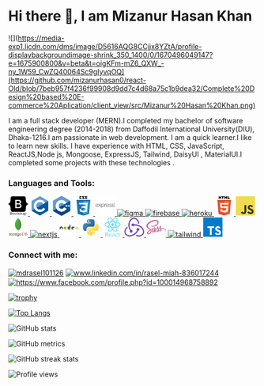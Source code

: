 # Hi there 👋, I am Mizanur Hasan Khan
![](https://media-exp1.licdn.com/dms/image/D5616AQG8CCjjx8YZtA/profile-displaybackgroundimage-shrink_350_1400/0/1670496049147?e=1675900800&v=beta&t=oigKFm-mZ6_QXW_-ny_1W59_CwZQ40064Sc9gIyvqOQ](https://github.com/mizanurhasan0/react-Old/blob/7beb957f4236f99908d9dd7c4d68a75c1b9dea32/Complete%20Design%20based%20E-commerce%20Aplication/client_view/src/Mizanur%20Hasan%20Khan.png)

I am a full stack developer (MERN).I completed my bachelor of software engineering degree (2014-2018) from Daffodil International University(DIU), Dhaka-1216.I am passionate in web development. I am a quick learner.I like to learn new skills. I have  experience with HTML, CSS, JavaScript, ReactJS,Node js, Mongoose, ExpressJS, Tailwind, DaisyUI , MaterialUI.I completed some projects with these technologies .


<h3 align="left">Languages and Tools:</h3>
<p align="left"> <a href="https://getbootstrap.com" target="_blank" rel="noreferrer"> <img src="https://raw.githubusercontent.com/devicons/devicon/master/icons/bootstrap/bootstrap-plain-wordmark.svg" alt="bootstrap" width="40" height="40"/> </a> <a href="https://www.cprogramming.com/" target="_blank" rel="noreferrer"> <img src="https://raw.githubusercontent.com/devicons/devicon/master/icons/c/c-original.svg" alt="c" width="40" height="40"/> </a> <a href="https://www.w3schools.com/cpp/" target="_blank" rel="noreferrer"> <img src="https://raw.githubusercontent.com/devicons/devicon/master/icons/cplusplus/cplusplus-original.svg" alt="cplusplus" width="40" height="40"/> </a> <a href="https://www.w3schools.com/css/" target="_blank" rel="noreferrer"> <img src="https://raw.githubusercontent.com/devicons/devicon/master/icons/css3/css3-original-wordmark.svg" alt="css3" width="40" height="40"/> </a> <a href="https://expressjs.com" target="_blank" rel="noreferrer"> <img src="https://raw.githubusercontent.com/devicons/devicon/master/icons/express/express-original-wordmark.svg" alt="express" width="40" height="40"/> </a> <a href="https://www.figma.com/" target="_blank" rel="noreferrer"> <img src="https://www.vectorlogo.zone/logos/figma/figma-icon.svg" alt="figma" width="40" height="40"/> </a> <a href="https://firebase.google.com/" target="_blank" rel="noreferrer"> <img src="https://www.vectorlogo.zone/logos/firebase/firebase-icon.svg" alt="firebase" width="40" height="40"/> </a> <a href="https://heroku.com" target="_blank" rel="noreferrer"> <img src="https://www.vectorlogo.zone/logos/heroku/heroku-icon.svg" alt="heroku" width="40" height="40"/> </a> <a href="https://www.w3.org/html/" target="_blank" rel="noreferrer"> <img src="https://raw.githubusercontent.com/devicons/devicon/master/icons/html5/html5-original-wordmark.svg" alt="html5" width="40" height="40"/> </a> <a href="https://developer.mozilla.org/en-US/docs/Web/JavaScript" target="_blank" rel="noreferrer"> <img src="https://raw.githubusercontent.com/devicons/devicon/master/icons/javascript/javascript-original.svg" alt="javascript" width="40" height="40"/> </a> <a href="https://www.mongodb.com/" target="_blank" rel="noreferrer"> <img src="https://raw.githubusercontent.com/devicons/devicon/master/icons/mongodb/mongodb-original-wordmark.svg" alt="mongodb" width="40" height="40"/> </a> <a href="https://nextjs.org/" target="_blank" rel="noreferrer"> <img src="https://cdn.worldvectorlogo.com/logos/nextjs-2.svg" alt="nextjs" width="40" height="40"/> </a> <a href="https://nodejs.org" target="_blank" rel="noreferrer"> <img src="https://raw.githubusercontent.com/devicons/devicon/master/icons/nodejs/nodejs-original-wordmark.svg" alt="nodejs" width="40" height="40"/> </a> <a href="https://www.python.org" target="_blank" rel="noreferrer"> <img src="https://raw.githubusercontent.com/devicons/devicon/master/icons/python/python-original.svg" alt="python" width="40" height="40"/> </a> <a href="https://reactjs.org/" target="_blank" rel="noreferrer"> <img src="https://raw.githubusercontent.com/devicons/devicon/master/icons/react/react-original-wordmark.svg" alt="react" width="40" height="40"/> </a> <a href="https://redux.js.org" target="_blank" rel="noreferrer"> <img src="https://raw.githubusercontent.com/devicons/devicon/master/icons/redux/redux-original.svg" alt="redux" width="40" height="40"/> </a> <a href="https://sass-lang.com" target="_blank" rel="noreferrer"> <img src="https://raw.githubusercontent.com/devicons/devicon/master/icons/sass/sass-original.svg" alt="sass" width="40" height="40"/> </a> <a href="https://tailwindcss.com/" target="_blank" rel="noreferrer"> <img src="https://www.vectorlogo.zone/logos/tailwindcss/tailwindcss-icon.svg" alt="tailwind" width="40" height="40"/> </a> <a href="https://www.typescriptlang.org/" target="_blank" rel="noreferrer"> <img src="https://raw.githubusercontent.com/devicons/devicon/master/icons/typescript/typescript-original.svg" alt="typescript" width="40" height="40"/> </a> </p>



<h3 align="left">Connect with me:</h3>
<p align="left">
<a href="https://twitter.com/mizanurhasan0" target="blank"><img align="center" src="https://raw.githubusercontent.com/rahuldkjain/github-profile-readme-generator/master/src/images/icons/Social/twitter.svg" alt="mdrasel101126" height="30" width="40" /></a>
<a href="https://linkedin.com/in/www.linkedin.com/in/mizanurhasan" target="blank"><img align="center" src="https://raw.githubusercontent.com/rahuldkjain/github-profile-readme-generator/master/src/images/icons/Social/linked-in-alt.svg" alt="www.linkedin.com/in/rasel-miah-836017244" height="30" width="40" /></a>
<a href="https://fb.com/https://www.facebook.com/mizanurhasan0" target="blank"><img align="center" src="https://raw.githubusercontent.com/rahuldkjain/github-profile-readme-generator/master/src/images/icons/Social/facebook.svg" alt="https://www.facebook.com/profile.php?id=100014968758892" height="30" width="40" /></a>
</p> 

[![trophy](https://github-profile-trophy.vercel.app/?username=mizanurhasan1)](https://github.com/ryo-ma/github-profile-trophy)

[![Top Langs](https://github-readme-stats.vercel.app/api/top-langs/?username=mizanurhasan1)](https://github.com/anuraghazra/github-readme-stats)

![GitHub stats](https://github-readme-stats.vercel.app/api?username=mizanurhasan1&show_icons=true&count_private=true)  

![GitHub metrics](https://metrics.lecoq.io/mizanurhasan1)  

![GitHub streak stats](https://streak-stats.demolab.com/?user=mizanurhasan1)  

![Profile views](https://gpvc.arturio.dev/mizanurhasan1)  
